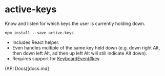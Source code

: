 # active-keys

Know and listen for which keys the user is currently holding down. 

`npm install --save active-keys`

- Includes React helper.
- Even handles multiple of the same key held down (e.g. down right Alt, then down left Alt, ad then up left Alt will still indicate Alt down).
- Requires support for [KeyboardEvent#key](https://developer.mozilla.org/en-US/docs/Web/API/KeyboardEvent/key). 

(API Docs)[docs.md]
